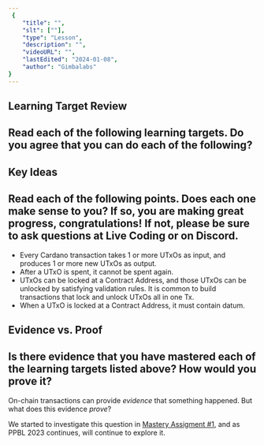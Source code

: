 ```yaml
---
 {
	"title": "",
	"slt": [""],
	"type": "Lesson",
	"description": "",
	"videoURL": "",
	"lastEdited": "2024-01-08",
	"author": "Gimbalabs"
}
---
```


## Learning Target Review

## Read each of the following learning targets. Do you agree that you can do each of the following?

## Key Ideas

## Read each of the following points. Does each one make sense to you? If so, you are making great progress, congratulations! If not, please be sure to ask questions at Live Coding or on Discord.
- Every Cardano transaction takes 1 or more UTxOs as input, and produces 1 or more new UTxOs as output.
- After a UTxO is spent, it cannot be spent again.
- UTxOs can be locked at a Contract Address, and those UTxOs can be unlocked by satisfying validation rules. It is common to build transactions that lock and unlock UTxOs all in one Tx.
- When a UTxO is locked at a Contract Address, it must contain datum.


## Evidence vs. Proof



## Is there evidence that you have mastered each of the learning targets listed above? How would you prove it?
On-chain transactions can provide *evidence* that something happened. But what does this evidence *prove*?

We started to investigate this question in [Mastery Assigment #1](/modules/102/assignment1021), and as PPBL 2023 continues, will continue to explore it.
